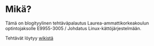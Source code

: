 # Mikä?

Tämä on blogityylinen tehtäväpalautus Laurea-ammattikorkeakoulun optintojaksolle E9955-3005 / Johdatus Linux-kättöjärjestelmään.

Tehtävät löytyy [wikistä](https://github.com/saukkko/laurea-linux-johdatus/wiki)
